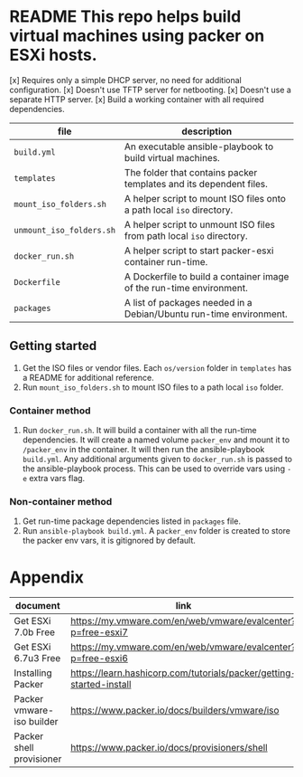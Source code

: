 # README This repo helps build virtual machines using packer on ESXi hosts.
[x] Requires only a simple DHCP server, no need for additional configuration. 
[x] Doesn't use TFTP server for netbooting.
[x] Doesn't use a separate HTTP server.
[x] Build a working container with all required dependencies.

file | description
--- | ---
`build.yml` | An executable ansible-playbook to build virtual machines.
`templates` | The folder that contains packer templates and its dependent files.
`mount_iso_folders.sh` | A helper script to mount ISO files onto a path local `iso` directory.
`unmount_iso_folders.sh` | A helper script to unmount ISO files from path local `iso` directory.
`docker_run.sh` | A helper script to start packer-esxi container run-time.
`Dockerfile` | A Dockerfile to build a container image of the run-time environment.
`packages` | A list of packages needed in a Debian/Ubuntu run-time environment.

## Getting started
1. Get the ISO files or vendor files.  Each `os/version` folder in `templates` has a README for additional reference.
1. Run `mount_iso_folders.sh` to mount ISO files to a path local `iso` folder.

### Container method
1. Run `docker_run.sh`.  It will build a container with all the run-time dependencies.  It will create a named volume `packer_env` and mount it to `/packer_env` in the container.  It will then run the ansible-playbook `build.yml`.  Any additional arguments given to `docker_run.sh` is passed to the ansible-playbook process.  This can be used to override vars using `-e` extra vars flag.

### Non-container method
1. Get run-time package dependencies listed in `packages` file.  
1. Run `ansible-playbook build.yml`.  A `packer_env` folder is created to store the packer env vars, it is gitignored by default.

# Appendix
document | link
--- | ---
Get ESXi 7.0b Free | <https://my.vmware.com/en/web/vmware/evalcenter?p=free-esxi7>
Get ESXi 6.7u3 Free | <https://my.vmware.com/en/web/vmware/evalcenter?p=free-esxi6>
Installing Packer | <https://learn.hashicorp.com/tutorials/packer/getting-started-install>
Packer vmware-iso builder | <https://www.packer.io/docs/builders/vmware/iso>
Packer shell provisioner | <https://www.packer.io/docs/provisioners/shell>
